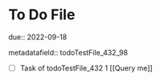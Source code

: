 # To Do File

due:: 2022-09-18

metadatafield:: todoTestFile_432_98

- [ ] Task of todoTestFile_432 1 [[Query me]]
